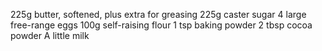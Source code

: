 225g butter, softened, plus extra for greasing
225g caster sugar
4 large free-range eggs
100g self-raising flour
1 tsp baking powder
2 tbsp cocoa powder
A little milk